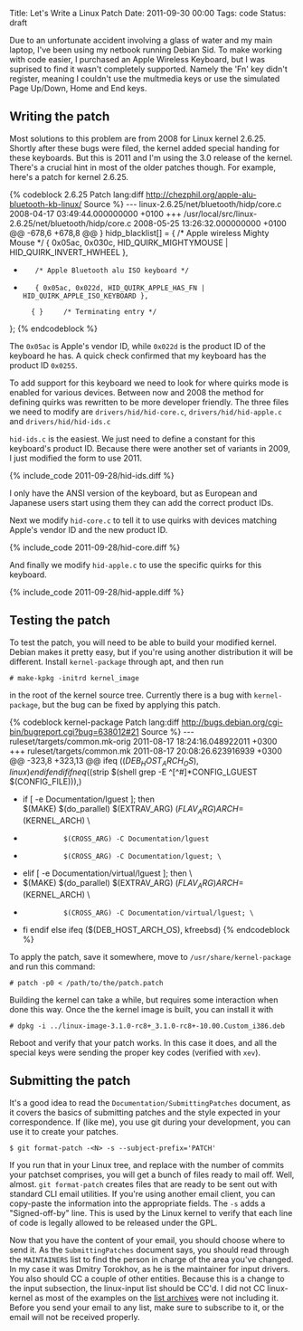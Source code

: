 Title: Let's Write a Linux Patch
Date: 2011-09-30 00:00
Tags: code
Status: draft

Due to an unfortunate accident involving a glass of water and my main
laptop, I've been using my netbook running Debian Sid. To make working
with code easier, I purchased an Apple Wireless Keyboard, but I was
suprised to find it wasn't completely supported. Namely the 'Fn' key
didn't register, meaning I couldn't use the multmedia keys or use the
simulated Page Up/Down, Home and End keys.
<!-- more -->
## Writing the patch

Most solutions to this problem are from 2008 for Linux kernel 2.6.25.
Shortly after these bugs were filed, the kernel added special handing
for these keyboards. But this is 2011 and I'm using the 3.0 release of
the kernel. There's a crucial hint in most of the older patches though.
For example, here's a patch for kernel 2.6.25.

{% codeblock 2.6.25 Patch lang:diff http://chezphil.org/apple-alu-bluetooth-kb-linux/ Source %}
--- linux-2.6.25/net/bluetooth/hidp/core.c      2008-04-17 03:49:44.000000000 +0100
+++ /usr/local/src/linux-2.6.25/net/bluetooth/hidp/core.c       2008-05-25 13:26:32.000000000 +0100
@@ -678,6 +678,8 @@
 } hidp_blacklist[] = {
        /* Apple wireless Mighty Mouse */
        { 0x05ac, 0x030c, HID_QUIRK_MIGHTYMOUSE | HID_QUIRK_INVERT_HWHEEL },
+        /* Apple Bluetooth alu ISO keyboard */
+        { 0x05ac, 0x022d, HID_QUIRK_APPLE_HAS_FN | HID_QUIRK_APPLE_ISO_KEYBOARD },
 
        { }     /* Terminating entry */
 };
{% endcodeblock %}

The `0x05ac` is Apple's vendor ID, while `0x022d` is the product ID of
the keyboard he has. A quick check confirmed that my keyboard has the
product ID `0x0255`.

To add support for this keyboard we need to look for where quirks mode
is enabled for various devices. Between now and 2008 the method for
defining quirks was rewritten to be more developer friendly. The three
files we need to modify are `drivers/hid/hid-core.c`,
`drivers/hid/hid-apple.c` and `drivers/hid/hid-ids.c`

`hid-ids.c` is the easiest. We just need to define a constant for this
keyboard's product ID. Because there were another set of variants in
2009, I just modified the form to use 2011.

{% include_code 2011-09-28/hid-ids.diff %}

I only have the ANSI version of the keyboard, but as European and
Japanese users start using them they can add the correct product IDs.

Next we modify `hid-core.c` to tell it to use quirks with devices
matching Apple's vendor ID and the new product ID.

{% include_code 2011-09-28/hid-core.diff %}

And finally we modify `hid-apple.c` to use the specific quirks for this
keyboard.

{% include_code 2011-09-28/hid-apple.diff %}

## Testing the patch

To test the patch, you will need to be able to build your modified kernel.
Debian makes it pretty easy, but if you're using another distribution it
will be different. Install `kernel-package` through apt, and then run

```
# make-kpkg -initrd kernel_image
```

in the root of the kernel source tree. Currently there is a bug with
`kernel-package`, but the bug can be fixed by applying this patch.

{% codeblock kernel-package Patch lang:diff http://bugs.debian.org/cgi-bin/bugreport.cgi?bug=638012#21 Source %}
--- ruleset/targets/common.mk-orig	2011-08-17 18:24:16.048922011 +0300
+++ ruleset/targets/common.mk	2011-08-17 20:08:26.623916939 +0300
@@ -323,8 +323,13 @@ ifeq ($(DEB_HOST_ARCH_OS), linux)
     endif
   endif
   ifneq ($(strip $(shell grep -E ^[^\#]*CONFIG_LGUEST $(CONFIG_FILE))),)
+	if [ -e Documentation/lguest ]; then \
 	$(MAKE) $(do_parallel) $(EXTRAV_ARG) $(FLAV_ARG) ARCH=$(KERNEL_ARCH) \
-			    $(CROSS_ARG) -C Documentation/lguest
+			    $(CROSS_ARG) -C Documentation/lguest; \
+	elif [ -e Documentation/virtual/lguest ]; then \
+	$(MAKE) $(do_parallel) $(EXTRAV_ARG) $(FLAV_ARG) ARCH=$(KERNEL_ARCH) \
+			    $(CROSS_ARG) -C Documentation/virtual/lguest; \
+	fi
   endif
 else
   ifeq ($(DEB_HOST_ARCH_OS), kfreebsd)
{% endcodeblock %}

To apply the patch, save it somewhere, move to `/usr/share/kernel-package` and
run this command:

```
# patch -p0 < /path/to/the/patch.patch
```

Building the kernel can take a while, but requires some interaction when
done this way. Once the the kernel image is built, you can install it
with

```
# dpkg -i ../linux-image-3.1.0-rc8+_3.1.0-rc8+-10.00.Custom_i386.deb
```

Reboot and verify that your patch works. In this case it does, and all
the special keys were sending the proper key codes (verified with `xev`).

## Submitting the patch

It's a good idea to read the `Documentation/SubmittingPatches` document,
as it covers the basics of submitting patches and the style expected in
your correspondence. If (like me), you use git during your development,
you can use it to create your patches.

```
$ git format-patch -<N> -s --subject-prefix='PATCH'
```

If you run that in your Linux tree, and replace <N> with the number of
commits your patchset comprises, you will get a bunch of files ready to
mail off. Well, almost. `git format-patch` creates files that are ready
to be sent out with standard CLI email utilities. If you're using
another email client, you can copy-paste the information into the
appropriate fields. The `-s` adds a "Signed-off-by" line. This is used
by the Linux kernel to verify that each line of code is legally allowed
to be released under the GPL.

Now that you have the content of your email, you should choose where to
send it. As the `SubmittingPatches` document says, you should read
through the `MAINTAINERS` list to find the person in charge of the area
you've changed. In my case it was Dmitry Torokhov, as he is the
maintainer for input drivers. You also should CC a couple of other
entities. Because this is a change to the input subsection, the
linux-input list should be CC'd. I did not CC linux-kernel as most of
the examples on the
[list archives](http://www.spinics.net/lists/linux-input/) were not
including it. Before you send your email to any list, make sure to
subscribe to it, or the email will not be received properly.


